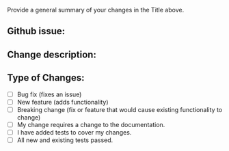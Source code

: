 Provide a general summary of your changes in the Title above.

Github issue: 
------

Change description:
------


Type of Changes:
------
<!--- What types of changes does your code introduce? Put an `x` in all the boxes that apply: -->
- [ ] Bug fix (fixes an issue)
- [ ] New feature (adds functionality)
- [ ] Breaking change (fix or feature that would cause existing functionality to change)
- [ ] My change requires a change to the documentation.
- [ ] I have added tests to cover my changes.
- [ ] All new and existing tests passed.